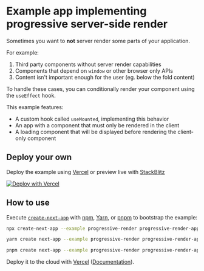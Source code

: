 # Example app implementing progressive server-side render

Sometimes you want to **not** server render some parts of your application.

For example:

1. Third party components without server render capabilities
2. Components that depend on `window` or other browser only APIs
3. Content isn't important enough for the user (eg. below the fold content)

To handle these cases, you can conditionally render your component using the `useEffect` hook.

This example features:

- A custom hook called `useMounted`, implementing this behavior
- An app with a component that must only be rendered in the client
- A loading component that will be displayed before rendering the client-only component

## Deploy your own

Deploy the example using [Vercel](https://vercel.com?utm_source=github&utm_medium=readme&utm_campaign=next-example) or preview live with [StackBlitz](https://stackblitz.com/github/vercel/next.js/tree/canary/examples/progressive-render)

[![Deploy with Vercel](https://vercel.com/button)](https://vercel.com/new/clone?repository-url=https://github.com/vercel/next.js/tree/canary/examples/progressive-render&project-name=progressive-render&repository-name=progressive-render)

## How to use

Execute [`create-next-app`](https://github.com/vercel/next.js/tree/canary/packages/create-next-app) with [npm](https://docs.npmjs.com/cli/init), [Yarn](https://yarnpkg.com/lang/en/docs/cli/create/), or [pnpm](https://pnpm.io) to bootstrap the example:

```bash
npx create-next-app --example progressive-render progressive-render-app
```

```bash
yarn create next-app --example progressive-render progressive-render-app
```

```bash
pnpm create next-app --example progressive-render progressive-render-app
```

Deploy it to the cloud with [Vercel](https://vercel.com/new?utm_source=github&utm_medium=readme&utm_campaign=next-example) ([Documentation](https://nextjs.org/docs/deployment)).
